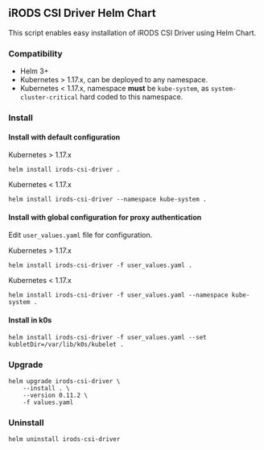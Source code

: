 ## iRODS CSI Driver Helm Chart
This script enables easy installation of iRODS CSI Driver using Helm Chart.

### Compatibility
- Helm 3+
- Kubernetes > 1.17.x, can be deployed to any namespace.
- Kubernetes < 1.17.x, namespace **must** be `kube-system`, as `system-cluster-critical` hard coded to this namespace.

### Install
#### Install with default configuration

Kubernetes > 1.17.x
```shell script
helm install irods-csi-driver .
```

Kubernetes < 1.17.x
```shell script
helm install irods-csi-driver --namespace kube-system .
```

#### Install with global configuration for proxy authentication
Edit `user_values.yaml` file for configuration.

Kubernetes > 1.17.x
```shell script
helm install irods-csi-driver -f user_values.yaml .
```

Kubernetes < 1.17.x
```shell script
helm install irods-csi-driver -f user_values.yaml --namespace kube-system .
```

#### Install in k0s
```shell script
helm install irods-csi-driver -f user_values.yaml --set kubletDir=/var/lib/k0s/kubelet .
```

### Upgrade
```shell script
helm upgrade irods-csi-driver \
    --install . \
    --version 0.11.2 \
    -f values.yaml
```

### Uninstall
```shell script
helm uninstall irods-csi-driver
```

